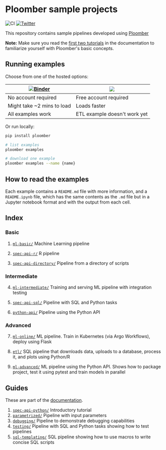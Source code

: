 # Ploomber sample projects

![CI](https://github.com/ploomber/projects/workflows/ci/badge.svg)
[![Twitter](https://img.shields.io/twitter/follow/edublancas?label=Follow&style=social)](https://twitter.com/intent/user?screen_name=edublancas)

This repository contains sample pipelines developed using [Ploomber](https://github.com/ploomber/ploomber)

**Note:** Make sure you read the [first two tutorials](https://ploomber.readthedocs.io/en/stable/get-started/spec-api-python.html) in the documentation to familiarize yourself with Ploomber's basic concepts.

## Running examples

Choose from one of the hosted options:

| [![Binder](https://mybinder.org/badge_logo.svg)](https://mybinder.org/v2/gh/ploomber/binder-env/main?urlpath=git-pull%3Frepo%3Dhttps%253A%252F%252Fgithub.com%252Fploomber%252Fprojects%26urlpath%3Dlab%252Ftree%252Fprojects%252FREADME.ipynb%26branch%3Dmaster) | [<img src="https://deepnote.com/buttons/launch-in-deepnote-small.svg">](https://deepnote.com/launch?template=deepnote&url=https://github.com/ploomber/projects/blob/master/README.ipynb) |
| ----------- | ----------- |
| No account required | Free account required |
| Might take ~2 mins to load | Loads faster |
| All examples work | ETL example doesn't work yet |


Or run locally:

~~~sh
pip install ploomber

# list examples
ploomber examples

# download one example
ploomber examples --name {name}
~~~

## How to read the examples

Each example contains a `README.md` file with more information, and a
`README.ipynb` file, which has the same contents as the `.md` file but in a
Jupyter notebook format and with the output from each cell.

## Index

### Basic


1. [`ml-basic/`](ml-basic/README.ipynb) Machine Learning pipeline

2. [`spec-api-r/`](spec-api-r/README.ipynb) R pipeline

3. [`spec-api-directory/`](spec-api-directory/README.ipynb) Pipeline from a directory of scripts


### Intermediate


4. [`ml-intermediate/`](ml-intermediate/README.ipynb) Training and serving ML pipeline with integration testing

5. [`spec-api-sql/`](spec-api-sql/README.ipynb) Pipeline with SQL and Python tasks

6. [`python-api/`](python-api/README.ipynb) Pipeline using the Python API


### Advanced


7. [`ml-online/`](ml-online/README.md) ML pipeline. Train in Kubernetes (via Argo Workflows), deploy using Flask

8. [`etl/`](etl/README.ipynb) SQL pipeline that downloads data, uploads to a database, process it, and plots using Python/R

9. [`ml-advanced/`](ml-advanced/README.ipynb) ML pipeline using the Python API. Shows how to package project, test it using pytest and train models in parallel


## Guides

These are part of the [documentation](https://ploomber.readthedocs.io/en/stable/user-guide/index.html).


1. [`spec-api-python/`](spec-api-python/README.ipynb) Introductory tutorial
2. [`parametrized/`](parametrized/README.ipynb) Pipeline with input parameters
3. [`debugging/`](debugging/README.ipynb) Pipeline to demonstrate debugging capabilities
4. [`testing/`](testing/README.ipynb) Pipeline with SQL and Python tasks showing how to test pipelines
5. [`sql-templating/`](sql-templating/README.ipynb) SQL pipeline showing how to use macros to write concise SQL scripts